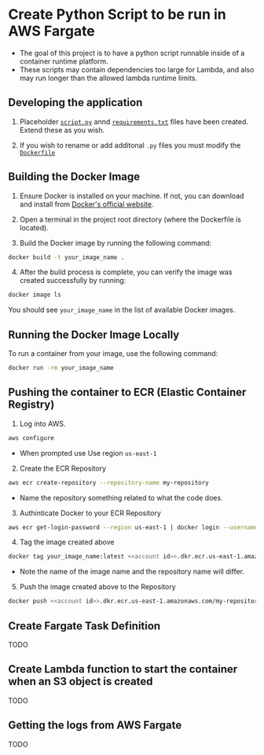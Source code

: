 # Create Python Script to be run in AWS Fargate
- The goal of this project is to have a python script runnable inside of a container runtime platform.
- These scripts may contain dependencies too large for Lambda, and also may run longer than the allowed lambda runtime limits.

## Developing the application

1. Placeholder [`script.py`](./script.py) annd [`requirements.txt`](./requirements.txt) files have been created. Extend these as you wish.

2. If you wish to rename or add additonal `.py` files you must modify the [`Dockerfile`](./Dockerfile)

## Building the Docker Image

1. Ensure Docker is installed on your machine. If not, you can download and install from [Docker's official website](https://www.docker.com/products/docker-desktop).

2. Open a terminal in the project root directory (where the Dockerfile is located).

3. Build the Docker image by running the following command:

```sh
docker build -t your_image_name .
```

4. After the build process is complete, you can verify the image was created successfully by running:

```sh
docker image ls
```

You should see `your_image_name` in the list of available Docker images.

## Running the Docker Image Locally

To run a container from your image, use the following command:

```sh
docker run -rm your_image_name
```

## Pushing the container to ECR (Elastic Container Registry)

1. Log into AWS. 

```sh
aws configure
```
- When prompted use Use region `us-east-1`

2. Create the ECR Repository

```sh
aws ecr create-repository --repository-name my-repository
```
- Name the repository something related to what the code does.

3. Authinticate Docker to your ECR Repository
```sh
aws ecr get-login-password --region us-east-1 | docker login --username AWS --password-stdin <<account id>>.dkr.ecr.us-east-1.amazonaws.com
```
4. Tag the image created above
```sh
docker tag your_image_name:latest <<account id>>.dkr.ecr.us-east-1.amazonaws.com/my-repository:latest
```
- Note the name of the image name and the repository name will differ.

5. Push the image created above to the Repository
```sh
docker push <<account id>>.dkr.ecr.us-east-1.amazonaws.com/my-repository:latest
```

## Create Fargate Task Definition
TODO

## Create Lambda function to start the container when an S3 object is created
TODO

## Getting the logs from AWS Fargate
TODO